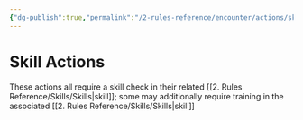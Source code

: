 ```yaml
---
{"dg-publish":true,"permalink":"/2-rules-reference/encounter/actions/skill-actions/skill-actions/","noteIcon":""}
---
```


# Skill Actions

These actions all require a skill check in their related [[2. Rules Reference/Skills/Skills\|skill]]; some may additionally require training in the associated [[2. Rules Reference/Skills/Skills\|skill]]